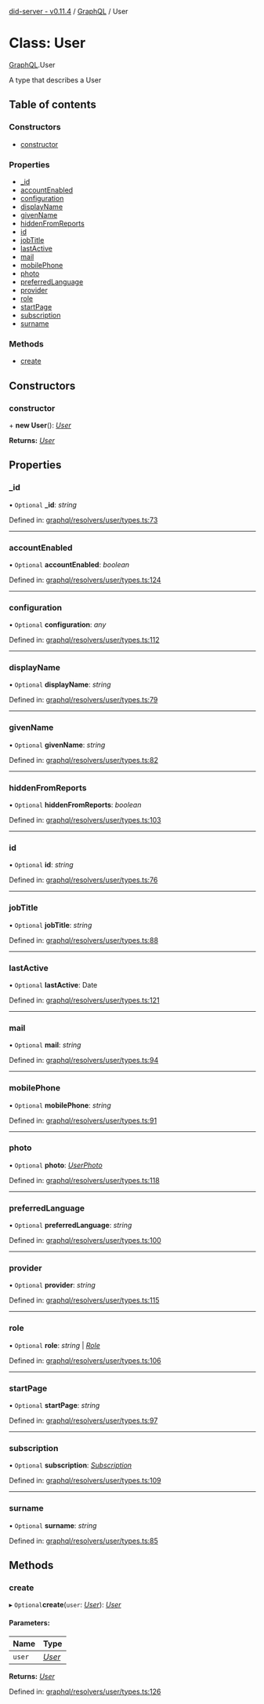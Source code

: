 [did-server - v0.11.4](../README.md) / [GraphQL](../modules/graphql.md) / User

# Class: User

[GraphQL](../modules/graphql.md).User

A type that describes a User

## Table of contents

### Constructors

- [constructor](graphql.user.md#constructor)

### Properties

- [\_id](graphql.user.md#_id)
- [accountEnabled](graphql.user.md#accountenabled)
- [configuration](graphql.user.md#configuration)
- [displayName](graphql.user.md#displayname)
- [givenName](graphql.user.md#givenname)
- [hiddenFromReports](graphql.user.md#hiddenfromreports)
- [id](graphql.user.md#id)
- [jobTitle](graphql.user.md#jobtitle)
- [lastActive](graphql.user.md#lastactive)
- [mail](graphql.user.md#mail)
- [mobilePhone](graphql.user.md#mobilephone)
- [photo](graphql.user.md#photo)
- [preferredLanguage](graphql.user.md#preferredlanguage)
- [provider](graphql.user.md#provider)
- [role](graphql.user.md#role)
- [startPage](graphql.user.md#startpage)
- [subscription](graphql.user.md#subscription)
- [surname](graphql.user.md#surname)

### Methods

- [create](graphql.user.md#create)

## Constructors

### constructor

\+ **new User**(): [*User*](graphql.user.md)

**Returns:** [*User*](graphql.user.md)

## Properties

### \_id

• `Optional` **\_id**: *string*

Defined in: [graphql/resolvers/user/types.ts:73](https://github.com/Puzzlepart/did/blob/dev/server/graphql/resolvers/user/types.ts#L73)

___

### accountEnabled

• `Optional` **accountEnabled**: *boolean*

Defined in: [graphql/resolvers/user/types.ts:124](https://github.com/Puzzlepart/did/blob/dev/server/graphql/resolvers/user/types.ts#L124)

___

### configuration

• `Optional` **configuration**: *any*

Defined in: [graphql/resolvers/user/types.ts:112](https://github.com/Puzzlepart/did/blob/dev/server/graphql/resolvers/user/types.ts#L112)

___

### displayName

• `Optional` **displayName**: *string*

Defined in: [graphql/resolvers/user/types.ts:79](https://github.com/Puzzlepart/did/blob/dev/server/graphql/resolvers/user/types.ts#L79)

___

### givenName

• `Optional` **givenName**: *string*

Defined in: [graphql/resolvers/user/types.ts:82](https://github.com/Puzzlepart/did/blob/dev/server/graphql/resolvers/user/types.ts#L82)

___

### hiddenFromReports

• `Optional` **hiddenFromReports**: *boolean*

Defined in: [graphql/resolvers/user/types.ts:103](https://github.com/Puzzlepart/did/blob/dev/server/graphql/resolvers/user/types.ts#L103)

___

### id

• `Optional` **id**: *string*

Defined in: [graphql/resolvers/user/types.ts:76](https://github.com/Puzzlepart/did/blob/dev/server/graphql/resolvers/user/types.ts#L76)

___

### jobTitle

• `Optional` **jobTitle**: *string*

Defined in: [graphql/resolvers/user/types.ts:88](https://github.com/Puzzlepart/did/blob/dev/server/graphql/resolvers/user/types.ts#L88)

___

### lastActive

• `Optional` **lastActive**: Date

Defined in: [graphql/resolvers/user/types.ts:121](https://github.com/Puzzlepart/did/blob/dev/server/graphql/resolvers/user/types.ts#L121)

___

### mail

• `Optional` **mail**: *string*

Defined in: [graphql/resolvers/user/types.ts:94](https://github.com/Puzzlepart/did/blob/dev/server/graphql/resolvers/user/types.ts#L94)

___

### mobilePhone

• `Optional` **mobilePhone**: *string*

Defined in: [graphql/resolvers/user/types.ts:91](https://github.com/Puzzlepart/did/blob/dev/server/graphql/resolvers/user/types.ts#L91)

___

### photo

• `Optional` **photo**: [*UserPhoto*](graphql.userphoto.md)

Defined in: [graphql/resolvers/user/types.ts:118](https://github.com/Puzzlepart/did/blob/dev/server/graphql/resolvers/user/types.ts#L118)

___

### preferredLanguage

• `Optional` **preferredLanguage**: *string*

Defined in: [graphql/resolvers/user/types.ts:100](https://github.com/Puzzlepart/did/blob/dev/server/graphql/resolvers/user/types.ts#L100)

___

### provider

• `Optional` **provider**: *string*

Defined in: [graphql/resolvers/user/types.ts:115](https://github.com/Puzzlepart/did/blob/dev/server/graphql/resolvers/user/types.ts#L115)

___

### role

• `Optional` **role**: *string* \| [*Role*](graphql.role.md)

Defined in: [graphql/resolvers/user/types.ts:106](https://github.com/Puzzlepart/did/blob/dev/server/graphql/resolvers/user/types.ts#L106)

___

### startPage

• `Optional` **startPage**: *string*

Defined in: [graphql/resolvers/user/types.ts:97](https://github.com/Puzzlepart/did/blob/dev/server/graphql/resolvers/user/types.ts#L97)

___

### subscription

• `Optional` **subscription**: [*Subscription*](graphql.subscription.md)

Defined in: [graphql/resolvers/user/types.ts:109](https://github.com/Puzzlepart/did/blob/dev/server/graphql/resolvers/user/types.ts#L109)

___

### surname

• `Optional` **surname**: *string*

Defined in: [graphql/resolvers/user/types.ts:85](https://github.com/Puzzlepart/did/blob/dev/server/graphql/resolvers/user/types.ts#L85)

## Methods

### create

▸ `Optional`**create**(`user`: [*User*](graphql.user.md)): [*User*](graphql.user.md)

#### Parameters:

Name | Type |
:------ | :------ |
`user` | [*User*](graphql.user.md) |

**Returns:** [*User*](graphql.user.md)

Defined in: [graphql/resolvers/user/types.ts:126](https://github.com/Puzzlepart/did/blob/dev/server/graphql/resolvers/user/types.ts#L126)
